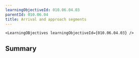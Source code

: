 ```yaml
---
learningObjectiveId: 010.06.04.03
parentId: 010.06.04
title: Arrival and approach segments
---
```


```tsx eval
<LearningOBjectives learningObjectiveId={010.06.04.03} />
```

## Summary
